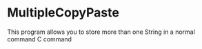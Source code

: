 # MultipleCopyPaste
This program allows you to store more than one String in a normal command C command
